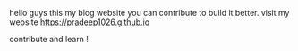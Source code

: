 hello guys this my blog website you can contribute to build it better.
visit my website https://pradeep1026.github.io
 
contribute and learn !
